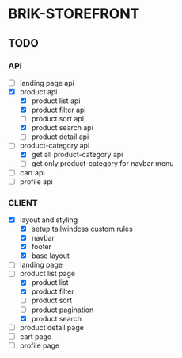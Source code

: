 # BRIK-STOREFRONT

## TODO

### API

- [ ] landing page api
- [x] product api
  - [x] product list api
  - [x] product filter api
  - [ ] product sort api
  - [x] product search api
  - [ ] product detail api
- [ ] product-category api
  - [x] get all product-category api
  - [ ] get only product-category for navbar menu
- [ ] cart api
- [ ] profile api

### CLIENT

- [x] layout and styling
  - [x] setup tailwindcss custom rules
  - [x] navbar
  - [x] footer
  - [x] base layout
- [ ] landing page
- [ ] product list page
  - [x] product list
  - [x] product filter
  - [ ] product sort
  - [ ] product pagination
  - [x] product search
- [ ] product detail page
- [ ] cart page
- [ ] profile page
